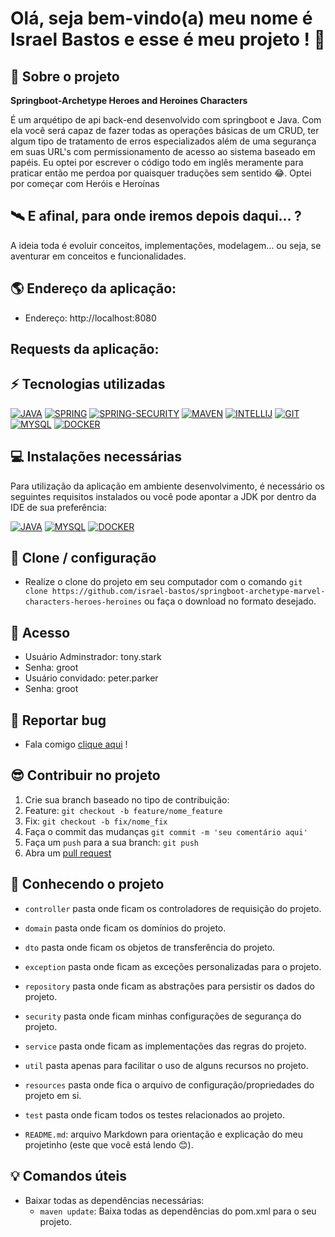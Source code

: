 # Olá, seja bem-vindo(a) meu nome é Israel Bastos e esse é meu projeto ! 👋

## 🏡 Sobre o projeto

**Springboot-Archetype Heroes and Heroines Characters**

É um arquétipo de api back-end desenvolvido com springboot e Java. Com ela você será capaz de fazer todas as operações
básicas de um CRUD, ter algum tipo de tratamento de erros especializados além de uma segurança em suas URL's com
permissionamento de acesso ao sistema baseado em papéis. Eu optei por escrever o código todo em inglês meramente para
praticar então me perdoa por quaisquer traduções sem sentido 😂.
Optei por começar com Heróis e Heroínas 

## 🛰️ E afinal, para onde iremos depois daqui... ?
A ideia toda é evoluir conceitos, implementações, modelagem... ou seja, se aventurar em conceitos e funcionalidades.

## 🌎 Endereço da aplicação:

- Endereço: http://localhost:8080

## Requests da aplicação:

## ⚡ Tecnologias utilizadas

[![JAVA](https://img.shields.io/badge/Java%208-cc0000?style=for-the-badge&logo=openjdk&logoColor=white)](https://www.java.com/pt-BR/download/)
[![SPRING](https://img.shields.io/badge/Spring%20Framework-6db33f?style=for-the-badge&logo=spring&logoColor=white)](https://spring.io/)
[![SPRING-SECURITY](https://img.shields.io/badge/Spring_Security-6DB33F?style=for-the-badge&logo=Spring-Security&logoColor=white)](https://spring.io/projects/spring-security)
[![MAVEN](https://img.shields.io/badge/Maven-c12044?style=for-the-badge&logo=apache-maven&logoColor=white)](https://maven.apache.org/)
[![INTELLIJ](https://img.shields.io/badge/IntelliJ_IDEA-000000.svg?style=for-the-badge&logo=intellij-idea&logoColor=white)](https://www.jetbrains.com/help/idea/installation-guide.html)
[![GIT](https://img.shields.io/badge/GIT-E44C30?style=for-the-badge&logo=git&logoColor=white)](https://git-scm.com)
[![MYSQL](https://img.shields.io/badge/mysql-%2300f.svg?style=for-the-badge&logo=mysql&logoColor=white)](https://www.mysql.com/downloads/)
[![DOCKER](https://img.shields.io/badge/docker-%230db7ed.svg?style=for-the-badge&logo=docker&logoColor=white)](https://www.docker.com/products/docker-desktop/)


## 💻 Instalações necessárias

Para utilização da aplicação em ambiente desenvolvimento, é necessário os seguintes requisitos instalados ou você pode apontar a JDK por dentro da IDE de sua preferência:

[![JAVA](https://img.shields.io/badge/Java%208-cc0000?style=for-the-badge&logo=openjdk&logoColor=white)](https://www.java.com/pt-BR/download/)
[![MYSQL](https://img.shields.io/badge/mysql-%2300f.svg?style=for-the-badge&logo=mysql&logoColor=white)](https://www.mysql.com/downloads/)
[![DOCKER](https://img.shields.io/badge/docker-%230db7ed.svg?style=for-the-badge&logo=docker&logoColor=white)](https://www.docker.com/products/docker-desktop/)

## 🔧 Clone / configuração

- Realize o clone do projeto em seu computador com o comando `git clone https://github.com/israel-bastos/springboot-archetype-marvel-characters-heroes-heroines` 
ou faça o download no formato desejado.

## 🔌 Acesso

- Usuário Adminstrador: tony.stark
- Senha: groot
- Usuário convidado: peter.parker
- Senha: groot

## 🐞 Reportar bug

- Fala comigo <a href="https://github.com/israel-bastos/springboot-archetype-heroes-heroines/issues">clique aqui</a> !

## 😎 Contribuir no projeto

  1. Crie sua branch baseado no tipo de contribuição:
  2. Feature: `git checkout -b feature/nome_feature `
  3. Fix: `git checkout -b fix/nome_fix `
  3. Faça o commit das mudanças `git commit -m 'seu comentário aqui'`
  4. Faça um `push` para a sua branch: `git push`
  5. Abra um <a href="https://github.com/israel-bastos/springboot-archetype-heroes-heroines/pulls">pull request</a>

## 🚀 Conhecendo o projeto

- `controller` pasta onde ficam os controladores de requisição do projeto.


- `domain` pasta onde ficam os domínios do projeto.


- `dto` pasta onde ficam os objetos de transferência do projeto.


- `exception` pasta onde ficam as exceções personalizadas para o projeto. 


- `repository` pasta onde ficam as abstrações para persistir os dados do projeto.


- `security` pasta onde ficam minhas configurações de segurança do projeto.


- `service` pasta onde ficam as implementações das regras do projeto. 


- `util` pasta apenas para facilitar o uso de alguns recursos no projeto.


- `resources` pasta onde fica o arquivo de configuração/propriedades do projeto em si.


- `test` pasta onde ficam todos os testes relacionados ao projeto.


- `README.md`: arquivo Markdown para orientação e explicação do meu projetinho (este que você está lendo 😊).

## 💡 Comandos úteis

- Baixar todas as dependências necessárias:
  - `maven update`: Baixa todas as dependências do pom.xml para o seu projeto.
